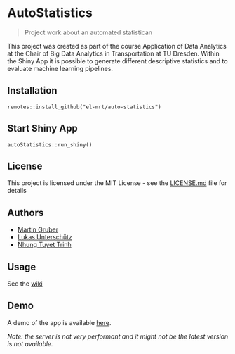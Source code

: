 # AutoStatistics
> Project work about an automated statistican

This project was created as part of the course Application of Data Analytics at the Chair of Big Data Analytics in Transportation at TU Dresden. Within the Shiny App it is possible to generate different descriptive statistics and to evaluate machine learning pipelines.

## Installation
```{r install, eval = FALSE}
remotes::install_github("el-mrt/auto-statistics")
```

## Start Shiny App
```{r start_app, eval = FALSE}
autoStatistics::run_shiny()
```
## License
This project is licensed under the MIT License - see the [LICENSE.md](https://github.com/el-mrt/auto-statistics/blob/main/LICENSE) file for details

## Authors
- [Martin Gruber](https://github.com/el-mrt)
- [Lukas Unterschütz](https://github.com/duesser-baest)
- [Nhung Tuyet Trinh](https://github.com/Nhungi)

## Usage
See the [wiki](https://github.com/el-mrt/auto-statistics/wiki/Usage)

## Demo
A demo of the app is available [here](http://94.250.202.215:3838/BigData/).

*Note: the server is not very performant and it might not be the  latest version is not available.*
